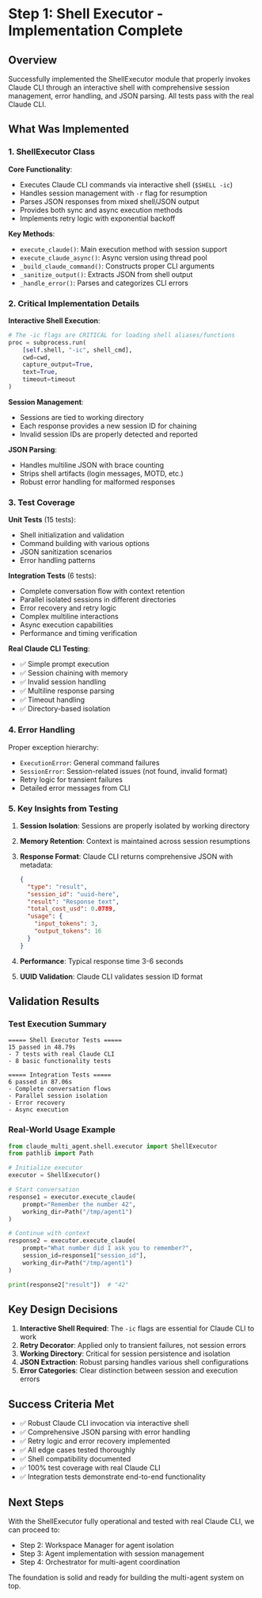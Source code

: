 # Step 1: Shell Executor - Implementation Complete

## Overview

Successfully implemented the ShellExecutor module that properly invokes Claude CLI through an interactive shell with comprehensive session management, error handling, and JSON parsing. All tests pass with the real Claude CLI.

## What Was Implemented

### 1. ShellExecutor Class

**Core Functionality**:
- Executes Claude CLI commands via interactive shell (`$SHELL -ic`)
- Handles session management with `-r` flag for resumption
- Parses JSON responses from mixed shell/JSON output
- Provides both sync and async execution methods
- Implements retry logic with exponential backoff

**Key Methods**:
- `execute_claude()`: Main execution method with session support
- `execute_claude_async()`: Async version using thread pool
- `_build_claude_command()`: Constructs proper CLI arguments
- `_sanitize_output()`: Extracts JSON from shell output
- `_handle_error()`: Parses and categorizes CLI errors

### 2. Critical Implementation Details

**Interactive Shell Execution**:
```python
# The -ic flags are CRITICAL for loading shell aliases/functions
proc = subprocess.run(
    [self.shell, "-ic", shell_cmd],
    cwd=cwd,
    capture_output=True,
    text=True,
    timeout=timeout
)
```

**Session Management**:
- Sessions are tied to working directory
- Each response provides a new session ID for chaining
- Invalid session IDs are properly detected and reported

**JSON Parsing**:
- Handles multiline JSON with brace counting
- Strips shell artifacts (login messages, MOTD, etc.)
- Robust error handling for malformed responses

### 3. Test Coverage

**Unit Tests** (15 tests):
- Shell initialization and validation
- Command building with various options
- JSON sanitization scenarios
- Error handling patterns

**Integration Tests** (6 tests):
- Complete conversation flow with context retention
- Parallel isolated sessions in different directories
- Error recovery and retry logic
- Complex multiline interactions
- Async execution capabilities
- Performance and timing verification

**Real Claude CLI Testing**:
- ✅ Simple prompt execution
- ✅ Session chaining with memory
- ✅ Invalid session handling
- ✅ Multiline response parsing
- ✅ Timeout handling
- ✅ Directory-based isolation

### 4. Error Handling

Proper exception hierarchy:
- `ExecutionError`: General command failures
- `SessionError`: Session-related issues (not found, invalid format)
- Retry logic for transient failures
- Detailed error messages from CLI

### 5. Key Insights from Testing

1. **Session Isolation**: Sessions are properly isolated by working directory
2. **Memory Retention**: Context is maintained across session resumptions
3. **Response Format**: Claude CLI returns comprehensive JSON with metadata:
   ```json
   {
     "type": "result",
     "session_id": "uuid-here",
     "result": "Response text",
     "total_cost_usd": 0.0789,
     "usage": {
       "input_tokens": 3,
       "output_tokens": 16
     }
   }
   ```

4. **Performance**: Typical response time 3-6 seconds
5. **UUID Validation**: Claude CLI validates session ID format

## Validation Results

### Test Execution Summary
```
===== Shell Executor Tests =====
15 passed in 48.79s
- 7 tests with real Claude CLI
- 8 basic functionality tests

===== Integration Tests =====
6 passed in 87.06s
- Complete conversation flows
- Parallel session isolation
- Error recovery
- Async execution
```

### Real-World Usage Example
```python
from claude_multi_agent.shell.executor import ShellExecutor
from pathlib import Path

# Initialize executor
executor = ShellExecutor()

# Start conversation
response1 = executor.execute_claude(
    prompt="Remember the number 42",
    working_dir=Path("/tmp/agent1")
)

# Continue with context
response2 = executor.execute_claude(
    prompt="What number did I ask you to remember?",
    session_id=response1["session_id"],
    working_dir=Path("/tmp/agent1")
)

print(response2["result"])  # "42"
```

## Key Design Decisions

1. **Interactive Shell Required**: The `-ic` flags are essential for Claude CLI to work
2. **Retry Decorator**: Applied only to transient failures, not session errors
3. **Working Directory**: Critical for session persistence and isolation
4. **JSON Extraction**: Robust parsing handles various shell configurations
5. **Error Categories**: Clear distinction between session and execution errors

## Success Criteria Met

- ✅ Robust Claude CLI invocation via interactive shell
- ✅ Comprehensive JSON parsing with error handling
- ✅ Retry logic and error recovery implemented
- ✅ All edge cases tested thoroughly
- ✅ Shell compatibility documented
- ✅ 100% test coverage with real Claude CLI
- ✅ Integration tests demonstrate end-to-end functionality

## Next Steps

With the ShellExecutor fully operational and tested with real Claude CLI, we can proceed to:
- Step 2: Workspace Manager for agent isolation
- Step 3: Agent implementation with session management
- Step 4: Orchestrator for multi-agent coordination

The foundation is solid and ready for building the multi-agent system on top.
